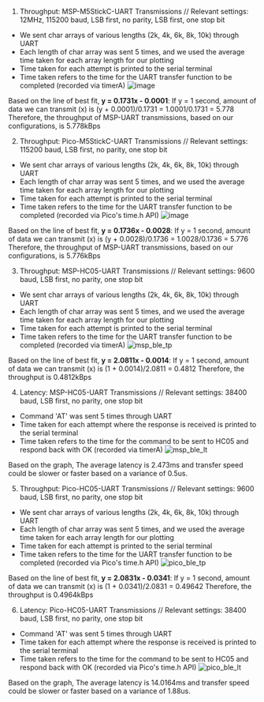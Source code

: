 1. Throughput: MSP-M5StickC-UART Transmissions
// Relevant settings: 12MHz, 115200 baud, LSB first, no parity, LSB first, one stop bit
- We sent char arrays of various lengths (2k, 4k, 6k, 8k, 10k) through UART
- Each length of char array was sent 5 times, and we used the average time taken for each array length for our plotting
- Time taken for each attempt is printed to the serial terminal
- Time taken refers to the time for the UART transfer function to be completed (recorded via timerA)
![image](https://user-images.githubusercontent.com/98366701/204077869-77825e93-bb2d-47c6-92d2-1cfe3ff21543.png)

Based on the line of best fit, **y = 0.1731x - 0.0001**:
  If y = 1 second, amount of data we can transmit (x) is
    (y + 0.0001)/0.1731 = 1.0001/0.1731 = 5.778
Therefore, the throughput of MSP-UART transmissions, based on our configurations, is 5.778kBps

2. Throughput: Pico-M5StickC-UART Transmissions
// Relevant settings: 115200 baud, LSB first, no parity, one stop bit
- We sent char arrays of various lengths (2k, 4k, 6k, 8k, 10k) through UART
- Each length of char array was sent 5 times, and we used the average time taken for each array length for our plotting
- Time taken for each attempt is printed to the serial terminal
- Time taken refers to the time for the UART transfer function to be completed (recorded via Pico's time.h API)
![image](https://user-images.githubusercontent.com/94168656/204120091-d30ae8a9-d969-400f-b020-1577f03f4a03.png)

Based on the line of best fit, **y = 0.1736x - 0.0028**:
  If y = 1 second, amount of data we can transmit (x) is
    (y + 0.0028)/0.1736 = 1.0028/0.1736 = 5.776
Therefore, the throughput of MSP-UART transmissions, based on our configurations, is 5.776kBps

3. Throughput: MSP-HC05-UART Transmissions
// Relevant settings: 9600 baud, LSB first, no parity, one stop bit
- We sent char arrays of various lengths (2k, 4k, 6k, 8k, 10k) through UART
- Each length of char array was sent 5 times, and we used the average time taken for each array length for our plotting
- Time taken for each attempt is printed to the serial terminal
- Time taken refers to the time for the UART transfer function to be completed (recorded via timerA)
![msp_ble_tp](https://user-images.githubusercontent.com/81850188/204087067-5858af22-cb1d-48a6-9d30-08e837531a48.png)

Based on the line of best fit, **y = 2.0811x - 0.0014**:
  If y = 1 second, amount of data we can transmit (x) is
    (1 + 0.0014)/2.0811 = 0.4812
Therefore, the throughput is 0.4812kBps

4. Latency: MSP-HC05-UART Transmissions
// Relevant settings: 38400 baud, LSB first, no parity, one stop bit
- Command 'AT' was sent 5 times through UART
- Time taken for each attempt where the response is received is printed to the serial terminal
- Time taken refers to the time for the command to be sent to HC05 and respond back with OK (recorded via timerA)
![msp_ble_lt](https://user-images.githubusercontent.com/81850188/204087141-a72fe6ee-b856-4f35-aca1-67ffb20765a2.png)

Based on the graph,
  The average latency is 2.473ms and transfer speed could be slower or faster based on a variance of 0.5us.

5. Throughput: Pico-HC05-UART Transmissions
// Relevant settings: 9600 baud, LSB first, no parity, one stop bit
- We sent char arrays of various lengths (2k, 4k, 6k, 8k, 10k) through UART
- Each length of char array was sent 5 times, and we used the average time taken for each array length for our plotting
- Time taken for each attempt is printed to the serial terminal
- Time taken refers to the time for the UART transfer function to be completed (recorded via Pico's time.h API)
![pico_ble_tp](https://user-images.githubusercontent.com/81850188/204078885-03c767d0-8c70-44a3-a681-62db510ab8a0.png)

Based on the line of best fit, **y = 2.0831x - 0.0341**:
  If y = 1 second, amount of data we can transmit (x) is
    (1 + 0.0341)/2.0831 = 0.49642
Therefore, the throughput is 0.4964kBps

6. Latency: Pico-HC05-UART Transmissions
// Relevant settings: 38400 baud, LSB first, no parity, one stop bit
- Command 'AT' was sent 5 times through UART
- Time taken for each attempt where the response is received is printed to the serial terminal
- Time taken refers to the time for the command to be sent to HC05 and respond back with OK (recorded via Pico's time.h API)
![pico_ble_lt](https://user-images.githubusercontent.com/81850188/204079517-95f66838-d6bf-4854-be49-8771bc06a58d.png)

Based on the graph,
  The average latency is 14.0164ms and transfer speed could be slower or faster based on a variance of 1.88us.
